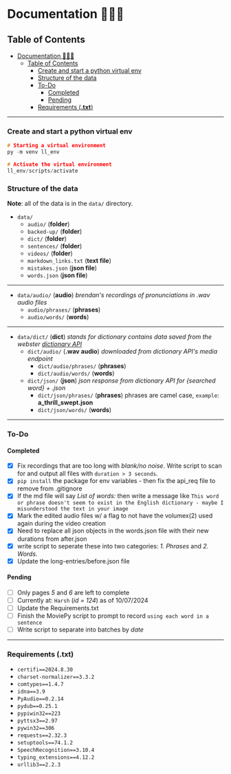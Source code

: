 # Documentation 📰📃😃

## Table of Contents

- [Documentation 📰📃😃](#documentation-)
  - [Table of Contents](#table-of-contents)
    - [Create and start a python virtual env](#create-and-start-a-python-virtual-env)
    - [Structure of the data](#structure-of-the-data)
    - [To-Do](#to-do)
      - [Completed](#completed)
      - [Pending](#pending)
    - [Requirements (**.txt**)](#requirements-txt)

---

### Create and start a python virtual env

```C
# Starting a virtual environment
py -m venv ll_env

# Activate the virtual environment
ll_env/scripts/activate
```

### Structure of the data

**Note**: all of the data is in the `data/` directory.

- `data/`
   - `audio/` (**folder**)
   - `backed-up/` (**folder**)
   - `dict/` (**folder**)
   - `sentences/` (**folder**)
   - `videos/` (**folder**)
   - `markdown_links.txt` (**text file**)
   - `mistakes.json` (**json file**)
   - `words.json` (**json file**)

---

   - `data/audio/` (**audio**) *brendan's recordings of pronunciations in .wav audio files*
      - `audio/phrases/` (**phrases**)
      - `audio/words/` (**words**)

---

   - `data/dict/` (**dict**) *stands for dictionary contains data saved from the webster [dictionary API](https://dictionaryapi.com/)*
      - `dict/audio/` (**.wav audio**) *downloaded from dictionary API's media endpoint*
        - `dict/audio/phrases/` (**phrases**)
        - `dict/audio/words/` (**words**)
      - `dict/json/` (**json**) *json response from dictionary API for {searched word} + .json*
        - `dict/json/phrases/` (**phrases**) phrases are camel case, `example`: **a_thrill_swept.json**
        - `dict/json/words/` (**words**)

---

### To-Do 

#### Completed

- [X] Fix recordings that are too long with *blank/no noise*. Write script to scan for and output all files with `duration > 3 seconds`. 
- [X] `pip install` the package for env variables - then fix the api_req file to remove from .gitignore
- [X] If the md file will say *List of words:* then write a message like `This word or phrase doesn't seem to exist in the English dictionary - maybe I misunderstood the text in your image`
- [X] Mark the edited audio files w/ a flag to not have the volumex(2) used again during the video creation
- [X] Need to replace all json objects in the words.json file with their new durations from after.json 
- [X] write script to seperate these into two categories: *1. Phrases* and *2. Words*.
- [X] Update the long-entries/before.json file

#### Pending

- [ ] Only pages *5* and *6* are left to complete
- [ ] Currently at: `Harsh` (*id = 124*) as of 10/07/2024
- [ ] Update the Requirements.txt
- [ ] Finish the MoviePy script to prompt to record `using each word in a sentence` 
- [ ] Write script to separate into batches by *date*

---

### Requirements (**.txt**)

- `certifi==2024.8.30`
- `charset-normalizer==3.3.2`
- `comtypes==1.4.7`
- `idna==3.9`
- `PyAudio==0.2.14`
- `pydub==0.25.1`
- `pypiwin32==223`
- `pyttsx3==2.97`
- `pywin32==306`
- `requests==2.32.3`
- `setuptools==74.1.2`
- `SpeechRecognition==3.10.4`
- `typing_extensions==4.12.2`
- `urllib3==2.2.3`
